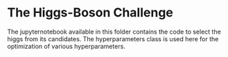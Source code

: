 # The Higgs-Boson Challenge
The jupyternotebook available in this folder contains the code to select the higgs from its candidates. The hyperparameters class is used here for the optimization of various hyperparameters.
